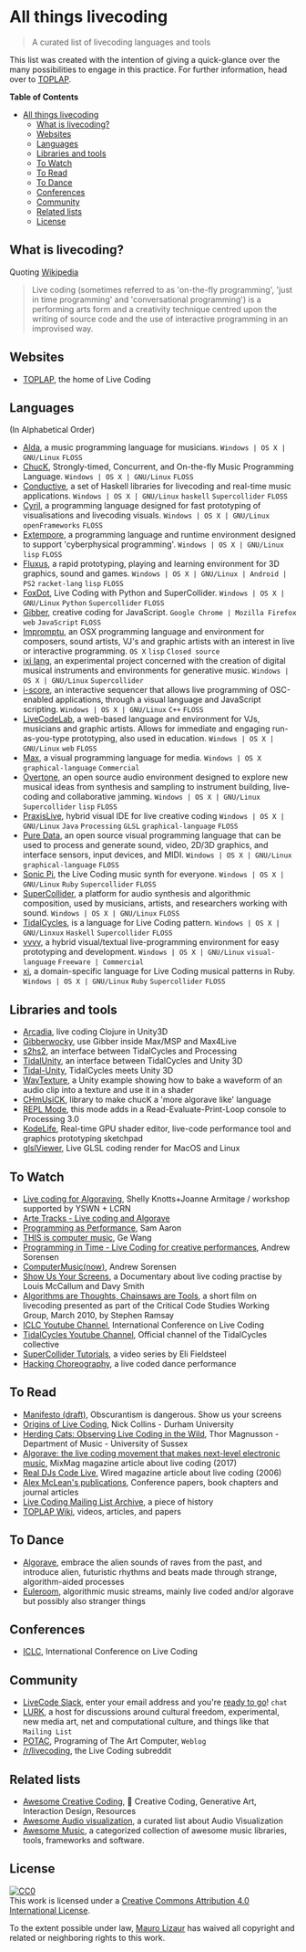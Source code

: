 # All things livecoding

> A curated list of livecoding languages and tools

This list was created with the intention of giving a quick-glance over the many possibilities to engage in this practice. For further information, head over to [TOPLAP](https://toplap.org).

**Table of Contents**

- [All things livecoding](#all-things-livecoding)
  * [What is livecoding?](#what-is-livecoding)
  * [Websites](#websites)
  * [Languages](#languages)
  * [Libraries and tools](#libraries-and-tools)
  * [To Watch](#to-watch)
  * [To Read](#to-read)
  * [To Dance](#to-dance)
  * [Conferences](#conferences)
  * [Community](#community)
  * [Related lists](#related-lists)
  * [License](#license)


## What is livecoding?

Quoting [Wikipedia](https://en.wikipedia.org/wiki/Live_coding)

> Live coding (sometimes referred to as 'on-the-fly programming', 'just in time programming' and 'conversational programming') is a performing arts form and a creativity technique centred upon the writing of source code and the use of interactive programming in an improvised way.


## Websites

* [TOPLAP](https://toplap.org/), the home of Live Coding


## Languages

(In Alphabetical Order)

* [Alda](https://github.com/alda-lang/alda), a music programming language for musicians. `Windows | OS X | GNU/Linux` `FLOSS`
* [ChucK](http://chuck.cs.princeton.edu/), Strongly-timed, Concurrent, and On-the-fly Music Programming Language. `Windows | OS X | GNU/Linux` `FLOSS`
* [Conductive](http://www.renickbell.net/doku.php?id=conductive),  a set of Haskell libraries for livecoding and real-time music applications. `Windows | OS X | GNU/Linux` `haskell`  `Supercollider` `FLOSS`
* [Cyril](http://cyrilcode.com/), a programming language designed for fast prototyping of visualisations and livecoding visuals. `Windows | OS X | GNU/Linux` `openFrameworks` `FLOSS`
* [Extempore](http://extempore.moso.com.au/), a programming language and runtime environment designed to support 'cyberphysical programming'. `Windows | OS X | GNU/Linux` `lisp` `FLOSS`
* [Fluxus](http://www.pawfal.org/fluxus/), a rapid prototyping, playing and learning environment for 3D graphics, sound and games. `Windows | OS X | GNU/Linux | Android | PS2` `racket-lang` `lisp` `FLOSS`
* [FoxDot](http://foxdot.org/), Live Coding with Python and SuperCollider. `Windows | OS X | GNU/Linux` `Python` `Supercollider` `FLOSS`
* [Gibber](http://charlie-roberts.com/gibber/), creative coding for JavaScript. `Google Chrome | Mozilla Firefox` `web` `JavaScript` `FLOSS`
* [Impromptu](http://impromptu.moso.com.au/), an OSX programming language and environment for composers, sound artists, VJ's and graphic artists with an interest in live or interactive programming. `OS X` `lisp` `Closed source`
* [ixi lang](http://www.ixi-audio.net/), an experimental project concerned with the creation of digital musical instruments and environments for generative music. `Windows | OS X | GNU/Linux` `Supercollider`
* [i-score](http://www.i-score.org/), an interactive sequencer that allows live programming of OSC-enabled applications, through a visual language and JavaScript scripting. `Windows | OS X | GNU/Linux` `C++` `FLOSS`
* [LiveCodeLab](http://livecodelab.net), a web-based language and environment for VJs, musicians and graphic artists. Allows for immediate and engaging run-as-you-type prototyping, also used in education. `Windows | OS X | GNU/Linux` `web` `FLOSS`
* [Max](https://cycling74.com/products/max/), a visual programming language for media. `Windows | OS X` `graphical-language` `Commercial`
* [Overtone](http://overtone.github.io/), an open source audio environment designed to explore new musical ideas from synthesis and sampling to instrument building, live-coding and collaborative jamming. `Windows | OS X | GNU/Linux` `Supercollider` `lisp` `FLOSS`
* [PraxisLive](http://www.praxislive.org/), hybrid visual IDE for live creative coding `Windows | OS X | GNU/Linux` `Java` `Processing` `GLSL` `graphical-language` `FLOSS`
* [Pure Data](https://puredata.info/), an open source visual programming language that can be used to process and generate sound, video, 2D/3D graphics, and interface sensors, input devices, and MIDI. `Windows | OS X | GNU/Linux` `graphical-language` `FLOSS`
* [Sonic Pi](http://sonic-pi.net/), the Live Coding music synth for everyone. `Windows | OS X | GNU/Linux` `Ruby` `Supercollider` `FLOSS`
* [SuperCollider](http://supercollider.github.io/), a platform for audio synthesis and algorithmic composition, used by musicians, artists, and researchers working with sound. `Windows | OS X | GNU/Linux` `FLOSS`
* [TidalCycles](https://tidalcycles.org/), is a language for Live Coding pattern. `Windows | OS X | GNU/Linxux` `Haskell` `Supercollider` `FLOSS`
* [vvvv](https://vvvv.org/),  a hybrid visual/textual live-programming environment for easy prototyping and development.  `Windows | OS X | GNU/Linux` `visual-language` `Freeware | Commercial`
* [xi](https://github.com/xi-livecode), a domain-specific language for Live Coding musical patterns in Ruby. `Windows | OS X | GNU/Linux` `Ruby` `Supercollider` `FLOSS`


## Libraries and tools

* [Arcadia](https://arcadia-unity.github.io/), live coding Clojure in Unity3D
* [Gibberwocky](https://github.com/charlieroberts/gibberwocky), use Gibber inside Max/MSP and Max4Live
* [s2hs2](https://github.com/yecto/s2hs2-TidalCycles-0.8-), an interface between TidalCycles and Processing
* [TidalUnity](https://github.com/moxuse/tidal-unity), an interface between TidalCycles and Unity 3D
* [Tidal-Unity](https://github.com/lvm/Tidal-Unity), TidalCycles meets Unity 3D
* [WavTexture](https://github.com/keijiro/WavTexture), a Unity example showing how to bake a waveform of an audio clip into a texture and use it in a shader
* [CHmUsiCK](https://github.com/essteban/CHmUsiCK), library to make chucK a 'more algorave like' language
* [REPL Mode](https://github.com/joelmoniz/REPLmode), this mode adds in a Read-Evaluate-Print-Loop console to Processing 3.0
* [KodeLife](https://hexler.net/software/kodelife), Real-time GPU shader editor, live-code performance tool and graphics prototyping sketchpad
* [glslViewer](https://github.com/patriciogonzalezvivo/glslViewer), Live GLSL coding render for MacOS and Linux


## To Watch

* [Live coding for Algoraving](https://www.youtube.com/watch?v=RpzEzUCgVoQ), Shelly Knotts+Joanne Armitage / workshop supported by YSWN + LCRN
* [Arte Tracks - Live coding and Algorave](https://www.youtube.com/watch?v=X_NQKPH91kM)
* [Programming as Performance](https://www.youtube.com/watch?v=TK1mBqKvIyU), Sam Aaron
* [THIS is computer music](https://www.youtube.com/watch?v=S-T8kcSRLL0), Ge Wang
* [Programming in Time - Live Coding for creative performances](https://www.youtube.com/watch?v=Sg2BjFQnr9s), Andrew Sorensen
* [ComputerMusic(now)](https://www.youtube.com/watch?v=GSGKEy8vHqg), Andrew Sorensen
* [Show Us Your Screens](https://vimeo.com/20241649), a Documentary about live coding practise by Louis McCallum and Davy Smith
* [Algorithms are Thoughts, Chainsaws are Tools](https://vimeo.com/9790850), a short film on livecoding presented as part of the Critical Code Studies Working Group, March 2010, by Stephen Ramsay
* [ICLC Youtube Channel](https://www.youtube.com/channel/UCN-9RKW_izkIUMH0eQ60H2g/videos?shelf_id=0&view=0&sort=dd), International Conference on Live Coding
* [TidalCycles Youtube Channel](https://www.youtube.com/channel/UCG5Ynx9mvouuSHYEyxaJ0Cg), Official channel of the TidalCycles collective
* [SuperCollider Tutorials](https://www.youtube.com/playlist?list=PLPYzvS8A_rTaNDweXe6PX4CXSGq4iEWYC), a video series by Eli Fieldsteel
* [Hacking Choreography](https://www.youtube.com/watch?v=hoV01_P6PGw), a live coded dance performance

## To Read

* [Manifesto (draft)](https://toplap.org/wiki/ManifestoDraft), Obscurantism is dangerous. Show us your screens
* [Origins of Live Coding](http://composerprogrammer.com/research/originsoflivecoding.pdf), Nick Collins - Durham University
* [Herding Cats: Observing Live Coding in the Wild](http://www.mitpressjournals.org/doi/pdf/10.1162/COMJ_a_00216), Thor Magnusson - Department of Music - University of Sussex
* [Algorave: the live coding movement that makes next-level electronic music](http://mixmag.net/feature/algorave), MixMag magazine article about live coding (2017)
* [Real DJs Code Live](https://www.wired.com/2006/07/real-djs-code-live/), Wired magazine article about live coding (2006)
* [Alex McLean's publications](https://slab.org/publications/), Conference papers, book chapters and journal articles
* [Live Coding Mailing List Archive](https://raw.githubusercontent.com/yaxu/unravelling/master/livecodemlarchive.txt), a piece of history
* [TOPLAP Wiki](https://toplap.org/wiki/Videos,_Articles_and_Papers), videos, articles, and papers


## To Dance

* [Algorave](https://algorave.com/), embrace the alien sounds of raves from the past, and introduce alien, futuristic rhythms and beats made through strange, algorithm-aided processes
* [Euleroom](http://www.eulerroom.com/), algorithmic music streams, mainly live coded and/or algorave but possibly also stranger things

## Conferences

* [ICLC](http://iclc.livecodenetwork.org/), International Conference on Live Coding


## Community

* [LiveCode Slack](http://live-code-slack.herokuapp.com/), enter your email address and you're [ready to go](https://livecode.slack.com/)! `chat`
* [LURK](http://lurk.org/), a  host for discussions around cultural freedom, experimental, new media art, net and computational culture, and things like that `Mailing List`
* [POTAC](https://medium.com/potac), Programing of The Art Computer, `Weblog`
* [/r/livecoding](https://www.reddit.com/r/livecoding/), the Live Coding subreddit


## Related lists

* [Awesome Creative Coding](https://github.com/terkelg/awesome-creative-coding), :art: Creative Coding, Generative Art, Interaction Design, Resources
* [Awesome Audio visualization](https://github.com/willianjusten/awesome-audio-visualization), a curated list about Audio Visualization
* [Awesome Music](https://github.com/ciconia/awesome-music), a categorized collection of awesome music libraries, tools, frameworks and software.

## License

[![CC0](http://mirrors.creativecommons.org/presskit/buttons/88x31/svg/cc-zero.svg)](https://creativecommons.org/publicdomain/zero/1.0/)  
This work is licensed under a [Creative Commons Attribution 4.0 International License](http://creativecommons.org/licenses/by/4.0/).  

To the extent possible under law, [Mauro Lizaur](http://lvm.github.io) has waived all copyright and related or neighboring rights to this work.
